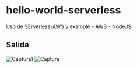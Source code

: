# hello-world-serverless
Uso de SErverless-AWS y example - AWS - NodeJS

## Salida
![Captura1](https://user-images.githubusercontent.com/7141537/119273492-d4a35e00-bbd0-11eb-8b5f-40aa9737ecbb.PNG)
![Captura](https://user-images.githubusercontent.com/7141537/119273495-d4a35e00-bbd0-11eb-84f7-0c33f2ce9eeb.PNG)
